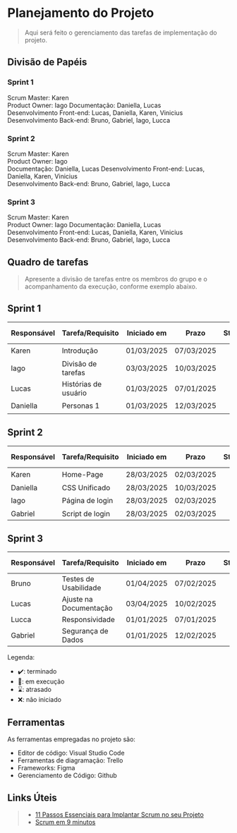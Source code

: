 # Planejamento do Projeto

> Aqui será feito o gerenciamento das tarefas de implementação do projeto.

## Divisão de Papéis

  
### Sprint 1
Scrum Master: Karen  
Product Owner: Iago 
Documentação: Daniella, Lucas  
Desenvolvimento Front-end: Lucas, Daniella, Karen, Vinicius  
Desenvolvimento Back-end: Bruno, Gabriel, Iago, Lucca  

### Sprint 2
Scrum Master: Karen  
Product Owner: Iago  
Documentação: Daniella, Lucas 
 Desenvolvimento Front-end: Lucas, Daniella, Karen, Vinicius  
Desenvolvimento Back-end: Bruno, Gabriel, Iago, Lucca  

### Sprint 3
Scrum Master: Karen  
Product Owner: Iago 
Documentação: Daniella, Lucas  
Desenvolvimento Front-end: Lucas, Daniella, Karen, Vinicius  
Desenvolvimento Back-end: Bruno, Gabriel, Iago, Lucca

  
## Quadro de tarefas

> Apresente a divisão de tarefas entre os membros do grupo e o acompanhamento da execução, conforme exemplo abaixo.



## Sprint 1

| Responsável   | Tarefa/Requisito | Iniciado em    | Prazo      | Status | Terminado em    |
| :----         |    :----         |      :----:    | :----:     | :----: | :----:          |
| Karen        | Introdução | 01/03/2025     | 07/03/2025 | ✔️    |05/03/2025      |
| Iago        | Divisão de tarefas  | 03/03/2025     | 10/03/2025 | ✔️    |   06/04/2025         |
| Lucas        | Histórias de usuário  | 01/03/2025     | 07/01/2025 | ✔️     |   08/04/2025         |
| Daniella        | Personas 1  |    01/03/2025        | 12/03/2025 | ✔️    |   10/04/2025    |

## Sprint 2

| Responsável   | Tarefa/Requisito | Iniciado em    | Prazo      | Status | Terminado em    |
| :----         |    :----         |      :----:    | :----:     | :----: | :----:          |
| Karen        | Home-Page        | 28/03/2025     | 02/03/2025 | ✔️    | 02/04/2025      |
| Daniella        | CSS Unificado    | 28/03/2025     | 10/03/2025 | ❌    | 02/04/2025        |
| Iago        | Página de login  | 28/03/2025     | 02/03/2025 | ✔️     | 02/04/2025          |
| Gabriel        | Script de login  |  28/03/2025    | 02/03/2025 | ❌    | 02/04/2025      |

## Sprint 3

| Responsável   | Tarefa/Requisito | Iniciado em    | Prazo      | Status | Terminado em    |
| :----         |    :----         |      :----:    | :----:     | :----: | :----:          |
| Bruno        | Testes de Usabilidade | 01/04/2025     | 07/02/2025 | ❌    |           |
| Lucas        | Ajuste na Documentação    | 03/04/2025     | 10/02/2025 | ❌    |                 |
| Lucca        | Responsividade  | 01/01/2025     | 07/01/2025 | ❌     |                 |
| Gabriel        | Segurança de Dados  |    01/01/2025        | 12/02/2025 | ❌    |       |

Legenda:
- ✔️: terminado
- 📝: em execução
- ⌛: atrasado
- ❌: não iniciado

## Ferramentas

As ferramentas empregadas no projeto são:

- Editor de código: Visual Studio Code
- Ferramentas de diagramação: Trello
- Frameworks: Figma
- Gerenciamento de Código: Github


## Links Úteis
> - [11 Passos Essenciais para Implantar Scrum no seu Projeto](https://mindmaster.com.br/scrum-11-passos/)
> - [Scrum em 9 minutos](https://www.youtube.com/watch?v=XfvQWnRgxG0)


